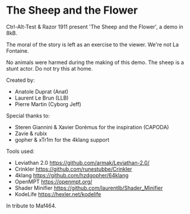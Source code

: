# The Sheep and the Flower

Ctrl-Alt-Test & Razor 1911 present 'The Sheep and the Flower', a demo in 8kB.

The moral of the story is left as an exercise to the viewer.
We're not La Fontaine.

No animals were harmed during the making of this demo.
The sheep is a stunt actor.  Do not try this at home.

Created by:

- Anatole Duprat (Anat)
- Laurent Le Brun (LLB)
- Pierre Martin (Cyborg Jeff)

Special thanks to:

- Steren Giannini & Xavier Dorémus for the inspiration (CAPODA)
- Zavie & rubix
- gopher & xTr1m for the 4klang support

Tools used:

- Leviathan 2.0 <https://github.com/armak/Leviathan-2.0/>
- Crinkler <https://github.com/runestubbe/Crinkler>
- 4klang <https://github.com/hzdgopher/64klang>
- OpenMPT <https://openmpt.org/>
- Shader Minifier <https://github.com/laurentlb/Shader_Minifier>
- KodeLife <https://hexler.net/kodelife>

In tribute to Maf464.
